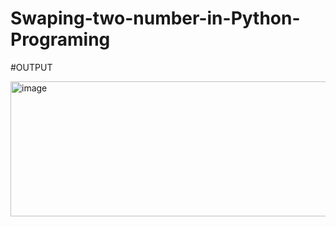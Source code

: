 # Swaping-two-number-in-Python-Programing

#OUTPUT

<img width="562" height="216" alt="image" src="https://github.com/user-attachments/assets/1882c706-ce94-45e3-98f5-48568e491e4b" />
